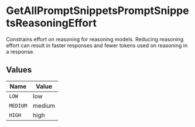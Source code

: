 # GetAllPromptSnippetsPromptSnippetsReasoningEffort

Constrains effort on reasoning for reasoning models. Reducing reasoning effort can result in faster responses and fewer tokens used on reasoning in a response.


## Values

| Name     | Value    |
| -------- | -------- |
| `LOW`    | low      |
| `MEDIUM` | medium   |
| `HIGH`   | high     |